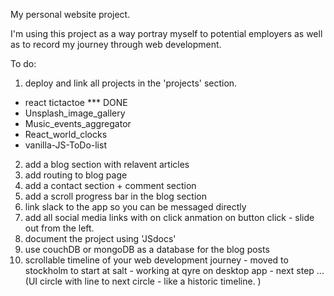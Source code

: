 My personal website project.

I'm using this project as a way portray myself to potential employers as well as to record my journey through web development.

To do: 

1. deploy and link all projects in the 'projects' section. 
- react tictactoe *** DONE
- Unsplash_image_gallery
- Music_events_aggregator
- React_world_clocks
- vanilla-JS-ToDo-list
2. add a blog section with relavent articles 
3. add routing to blog page
4. add a contact section + comment section
5. add a scroll progress bar in the blog section
6. link slack to the app so you can be messaged directly
7. add all social media links with on click anmation on button click - slide out from the left. 
8. document the project using 'JSdocs'
9. use couchDB or mongoDB as a database for the blog posts
10. scrollable timeline of your web development journey - moved to stockholm to start at salt - working at qyre on desktop app - next step ... (UI circle with line to next circle - like a historic timeline. )

